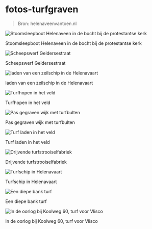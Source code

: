 # fotos-turfgraven

> Bron: helenaveenvantoen.nl

![Stoomsleepboot Helenaveen in de bocht bij de protestantse kerk](images/fotos-turfgraven/Ro_stoomboot.jpg)

Stoomsleepboot Helenaveen in de bocht bij de protestantse kerk

![Scheepswerf Geldersestraat](images/fotos-turfgraven/scheefswerf.jpg)

Scheepswerf Geldersestraat

![laden van een zeilschip in de Helenavaart](images/fotos-turfgraven/Rozeilschip_in_Helenavaart.jpg)

laden van een zeilschip in de Helenavaart

![Turfhopen in het veld](images/fotos-turfgraven/Avturfhopen_in_het_veld.JPG)

Turfhopen in het veld

![Pas gegraven wijk met turfbulten](images/fotos-turfgraven/Pasgegraven_wijk_met_op_achtergrond_turfbulten.jpg)

Pas gegraven wijk met turfbulten

![Turf laden in het veld](images/fotos-turfgraven/Ro_turfladen.jpg)

Turf laden in het veld

![Drijvende turfstrooiselfabriek](images/fotos-turfgraven/drijvende_fabriek.jpg)

Drijvende turfstrooiselfabriek

![Turfschip in Helenavaart](images/fotos-turfgraven/turfschip_in_Helenavaart.jpg)

Turfschip in Helenavaart

![Een diepe bank turf](images/fotos-turfgraven/diepe_bank_turf.jpg)

Een diepe bank turf

![In de oorlog bij Koolweg 60, turf voor Vlisco](images/fotos-turfgraven/Laden__koolweg_60_Vlisco.jpeg)

In de oorlog bij Koolweg 60, turf voor Vlisco
